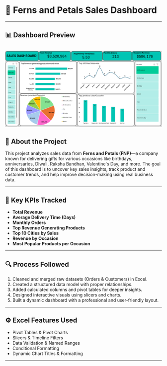 # 🌸 Ferns and Petals Sales Dashboard
---
## 📊 Dashboard Preview

![Dashboard Preview](Dashboard%20F%26P.png)
---

## 📌 About the Project
This project analyzes sales data from **Ferns and Petals (FNP)**—a company known for delivering gifts for various occasions like birthdays, anniversaries, Diwali, Raksha Bandhan, Valentine's Day, and more. The goal of this dashboard is to uncover key sales insights, track product and customer trends, and help improve decision-making using real business data.

---

## 🎯 Key KPIs Tracked
- **Total Revenue**
- **Average Delivery Time (Days)**
- **Monthly Orders**
- **Top Revenue Generating Products**
- **Top 10 Cities by Sales**
- **Revenue by Occasion**
- **Most Popular Products per Occasion**

---

## 🔍 Process Followed
1. Cleaned and merged raw datasets (Orders & Customers) in Excel.
2. Created a structured data model with proper relationships.
3. Added calculated columns and pivot tables for deeper insights.
4. Designed interactive visuals using slicers and charts.
5. Built a dynamic dashboard with a professional and user-friendly layout.

---

## ⚙️ Excel Features Used
- Pivot Tables & Pivot Charts  
- Slicers & Timeline Filters  
- Data Validation & Named Ranges  
- Conditional Formatting  
- Dynamic Chart Titles & Formatting  

---


